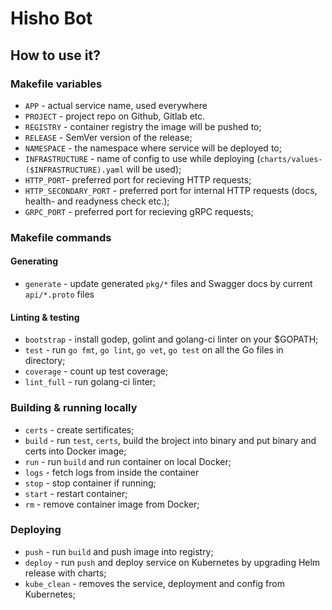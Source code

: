 # Hisho Bot

## How to use it?

### Makefile variables

- `APP` - actual service name, used everywhere
- `PROJECT` - project repo on Github, Gitlab etc.
- `REGISTRY` - container registry the image will be pushed to;
- `RELEASE` - SemVer version of the release;
- `NAMESPACE` - the namespace where service will be deployed to;
- `INFRASTRUCTURE` - name of config to use while deploying (`charts/values-($INFRASTRUCTURE).yaml` will be used);
- `HTTP_PORT`- preferred port for recieving HTTP requests;
- `HTTP_SECONDARY_PORT` - preferred port for internal HTTP requests (docs, health- and readyness check etc.);
- `GRPC_PORT` - preferred port for recieving gRPC requests;

### Makefile commands

#### Generating
- `generate` - update generated `pkg/*` files and Swagger docs by current `api/*.proto` files

#### Linting & testing
- `bootstrap` - install godep, golint and golang-ci linter on your $GOPATH;
- `test` - run `go fmt`, `go lint`, `go vet`, `go test` on all the Go files in directory;
- `coverage` - count up test coverage;
- `lint_full` - run golang-ci linter;

### Building & running locally
- `certs` - create sertificates;
- `build` - run `test`, `certs`, build the broject into binary and put binary and certs into Docker image;
- `run` - run `build` and run container on local Docker;
- `logs` - fetch logs from inside the container
- `stop` - stop container if running;
- `start` - restart container;
- `rm` - remove container image from Docker;

### Deploying
- `push` - run `build` and push image into registry;
- `deploy` - run `push` and deploy service on Kubernetes by upgrading Helm release with charts;
- `kube_clean` - removes the service, deployment and config from Kubernetes;
